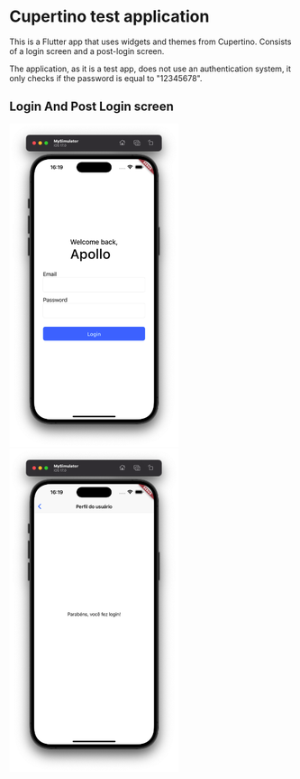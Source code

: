 # Cupertino test application
This is a Flutter app that uses widgets and themes from Cupertino.
Consists of a login screen and a post-login screen.

The application, as it is a test app, does not use an authentication system, it only checks if the password is equal to "12345678".

## Login And Post Login screen
<img src="images/login.png" alt="login screen" width="300"/>
<img src="images/post_login.png" alt="login screen" width="300"/>
